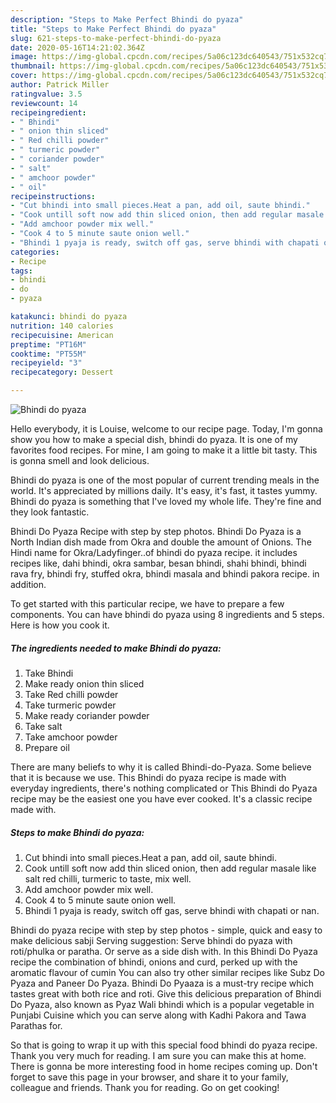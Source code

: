 ```yaml
---
description: "Steps to Make Perfect Bhindi do pyaza"
title: "Steps to Make Perfect Bhindi do pyaza"
slug: 621-steps-to-make-perfect-bhindi-do-pyaza
date: 2020-05-16T14:21:02.364Z
image: https://img-global.cpcdn.com/recipes/5a06c123dc640543/751x532cq70/bhindi-do-pyaza-recipe-main-photo.jpg
thumbnail: https://img-global.cpcdn.com/recipes/5a06c123dc640543/751x532cq70/bhindi-do-pyaza-recipe-main-photo.jpg
cover: https://img-global.cpcdn.com/recipes/5a06c123dc640543/751x532cq70/bhindi-do-pyaza-recipe-main-photo.jpg
author: Patrick Miller
ratingvalue: 3.5
reviewcount: 14
recipeingredient:
- " Bhindi"
- " onion thin sliced"
- " Red chilli powder"
- " turmeric powder"
- " coriander powder"
- " salt"
- " amchoor powder"
- " oil"
recipeinstructions:
- "Cut bhindi into small pieces.Heat a pan, add oil, saute bhindi."
- "Cook untill soft now add thin sliced onion, then add regular masale like salt red chilli, turmeric to taste, mix well."
- "Add amchoor powder mix well."
- "Cook 4 to 5 minute saute onion well."
- "Bhindi 1 pyaja is ready, switch off gas, serve bhindi with chapati or nan."
categories:
- Recipe
tags:
- bhindi
- do
- pyaza

katakunci: bhindi do pyaza 
nutrition: 140 calories
recipecuisine: American
preptime: "PT16M"
cooktime: "PT55M"
recipeyield: "3"
recipecategory: Dessert

---
```



![Bhindi do pyaza](https://img-global.cpcdn.com/recipes/5a06c123dc640543/751x532cq70/bhindi-do-pyaza-recipe-main-photo.jpg)

Hello everybody, it is Louise, welcome to our recipe page. Today, I'm gonna show you how to make a special dish, bhindi do pyaza. It is one of my favorites food recipes. For mine, I am going to make it a little bit tasty. This is gonna smell and look delicious.

Bhindi do pyaza is one of the most popular of current trending meals in the world. It's appreciated by millions daily. It's easy, it's fast, it tastes yummy. Bhindi do pyaza is something that I've loved my whole life. They're fine and they look fantastic.

Bhindi Do Pyaza Recipe with step by step photos. Bhindi Do Pyaza is a North Indian dish made from Okra and double the amount of Onions. The Hindi name for Okra/Ladyfinger..of bhindi do pyaza recipe. it includes recipes like, dahi bhindi, okra sambar, besan bhindi, shahi bhindi, bhindi rava fry, bhindi fry, stuffed okra, bhindi masala and bhindi pakora recipe. in addition.


To get started with this particular recipe, we have to prepare a few components. You can have bhindi do pyaza using 8 ingredients and 5 steps. Here is how you cook it.

<!--inarticleads1-->

##### The ingredients needed to make Bhindi do pyaza:

1. Take  Bhindi
1. Make ready  onion thin sliced
1. Take  Red chilli powder
1. Take  turmeric powder
1. Make ready  coriander powder
1. Take  salt
1. Take  amchoor powder
1. Prepare  oil


There are many beliefs to why it is called Bhindi-do-Pyaza. Some believe that it is because we use. This Bhindi do pyaza recipe is made with everyday ingredients, there&#39;s nothing complicated or This Bhindi do Pyaza recipe may be the easiest one you have ever cooked. It&#39;s a classic recipe made with. 

<!--inarticleads2-->

##### Steps to make Bhindi do pyaza:

1. Cut bhindi into small pieces.Heat a pan, add oil, saute bhindi.
1. Cook untill soft now add thin sliced onion, then add regular masale like salt red chilli, turmeric to taste, mix well.
1. Add amchoor powder mix well.
1. Cook 4 to 5 minute saute onion well.
1. Bhindi 1 pyaja is ready, switch off gas, serve bhindi with chapati or nan.


Bhindi do pyaza recipe with step by step photos - simple, quick and easy to make delicious sabji Serving suggestion: Serve bhindi do pyaza with roti/phulka or paratha. Or serve as a side dish with. In this Bhindi Do Pyaza recipe the combination of bhindi, onions and curd, perked up with the aromatic flavour of cumin You can also try other similar recipes like Subz Do Pyaza and Paneer Do Pyaza. Bhindi Do Pyaaza is a must-try recipe which tastes great with both rice and roti. Give this delicious preparation of Bhindi Do Pyaza, also known as Pyaz Wali bhindi which is a popular vegetable in Punjabi Cuisine which you can serve along with Kadhi Pakora and Tawa Parathas for. 

So that is going to wrap it up with this special food bhindi do pyaza recipe. Thank you very much for reading. I am sure you can make this at home. There is gonna be more interesting food in home recipes coming up. Don't forget to save this page in your browser, and share it to your family, colleague and friends. Thank you for reading. Go on get cooking!
